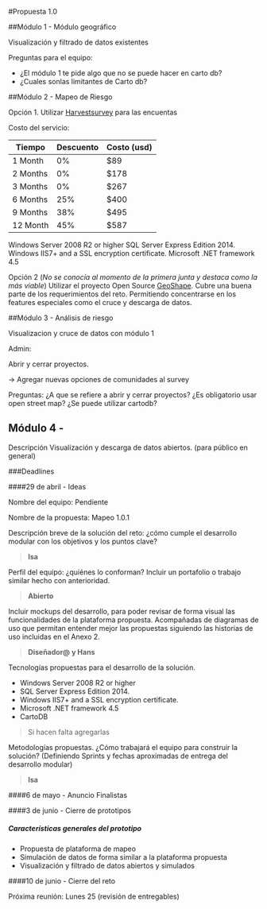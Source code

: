 #Propuesta 1.0

##Módulo 1 - Módulo geográfico

Visualización y filtrado de datos existentes

Preguntas para el equipo:

* ¿El módulo 1 te pide algo que no se puede hacer en carto db?
* ¿Cuales sonlas limitantes de Carto db?

##Módulo 2 - Mapeo de Riesgo

Opción 1. 
Utilizar [Harvestsurvey](https://www.harvestyourdata.com/features/data-storage-options/) para las encuentas

Costo del servicio: 

Tiempo | Descuento | Costo (usd)
---|---|---|
1 Month	| 0%	| $89
2 Months	| 0%	| $178
3 Months	| 0%	| $267
6 Months	| 25%	| $400
9 Months	| 38%	| $495
12 Month	| 45%	| $587



Windows Server 2008 R2 or higher
SQL Server Express Edition 2014.
Windows IIS7+ and a SSL encryption certificate.
Microsoft .NET framework 4.5 

Opción 2 (*No se conocía al momento de la primera junta y destaca como la más viable*)
Utilizar el proyecto Open Source [GeoShape](http://geoshape.org). Cubre una buena parte de los requerimientos del reto. Permitiendo concentrarse en los features especiales como el cruce y descarga de datos.


##Módulo 3 - Análisis de riesgo

Visualizacion y cruce de datos con módulo 1

Admin:

Abrir y cerrar proyectos.

-> Agregar nuevas opciones de comunidades al survey

Preguntas:
¿A que se refiere a abrir y cerrar proyectos?
¿Es obligatorio usar open street map? ¿Se puede utilizar cartodb?

## Módulo 4 - 
Descripción Visualización y descarga de datos abiertos. (para público en general)




###Deadlines

####29 de abril - Ideas

Nombre del equipo: Pendiente

Nombre de la propuesta: Mapeo 1.0.1

Descripción breve de la solución del reto: ¿cómo cumple el desarrollo modular con los objetivos y los puntos clave?
>**Isa**

Perfil del equipo: ¿quiénes lo conforman? Incluir un portafolio o trabajo similar hecho con anterioridad.
>**Abierto**

Incluir mockups del desarrollo, para poder revisar de forma visual las funcionalidades de la plataforma propuesta.  Acompañadas de diagramas de uso que permitan entender mejor las propuestas siguiendo las historias de uso incluidas en el Anexo 2.

>**Diseñador@ y Hans**

Tecnologías propuestas para el desarrollo de la solución.

* Windows Server 2008 R2 or higher
* SQL Server Express Edition 2014.
* Windows IIS7+ and a SSL encryption certificate.
* Microsoft .NET framework 4.5 
* CartoDB
>Si hacen falta agregarlas

Metodologías propuestas. ¿Cómo trabajará el equipo para construir la solución? (Definiendo Sprints y fechas aproximadas de entrega del desarrollo modular)
>**Isa**

####6 de mayo - Anuncio Finalistas

####3 de junio - Cierre de prototipos

##### Características generales del prototipo
* Propuesta de plataforma de mapeo
* Simulación de datos de forma similar a la plataforma propuesta
* Visualización y filtrado de datos abiertos y simulados

####10 de junio - Cierre del reto


Próxima reunión: Lunes 25 (revisión de entregables)
